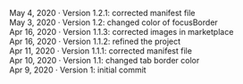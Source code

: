 May 4, 2020 &middot; Version 1.2.1: corrected manifest file<br>
May 3, 2020 &middot; Version 1.2: changed color of focusBorder<br>
Apr 16, 2020 &middot; Version 1.1.3: corrected images in marketplace<br>
Apr 16, 2020 &middot; Version 1.1.2: refined the project<br>
Apr 11, 2020 &middot; Version 1.1.1: corrected manifest file<br>
Apr 10, 2020 &middot; Version 1.1: changed tab border color<br>
Apr 9, 2020 &middot; Version 1: initial commit